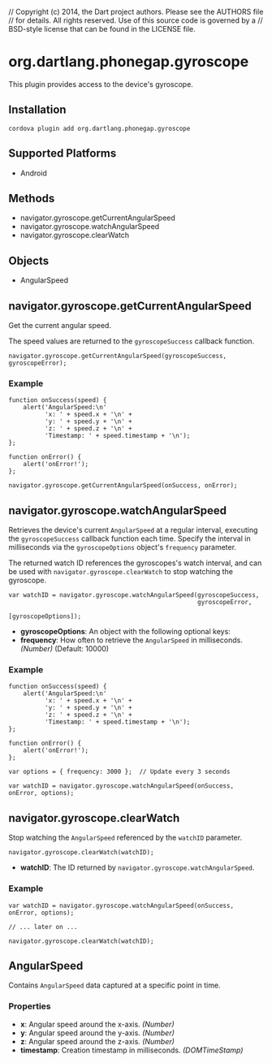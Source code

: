 // Copyright (c) 2014, the Dart project authors.  Please see the AUTHORS file
// for details. All rights reserved. Use of this source code is governed by a
// BSD-style license that can be found in the LICENSE file.

# org.dartlang.phonegap.gyroscope

This plugin provides access to the device's gyroscope.

## Installation

    cordova plugin add org.dartlang.phonegap.gyroscope

## Supported Platforms

- Android

## Methods

- navigator.gyroscope.getCurrentAngularSpeed
- navigator.gyroscope.watchAngularSpeed
- navigator.gyroscope.clearWatch

## Objects

- AngularSpeed

## navigator.gyroscope.getCurrentAngularSpeed

Get the current angular speed.

The speed values are returned to the `gyroscopeSuccess`
callback function.

    navigator.gyroscope.getCurrentAngularSpeed(gyroscopeSuccess, gyroscopeError);


### Example

    function onSuccess(speed) {
        alert('AngularSpeed:\n'
              'x: ' + speed.x + '\n' +
              'y: ' + speed.y + '\n' +
              'z: ' + speed.z + '\n' +
              'Timestamp: ' + speed.timestamp + '\n');
    };

    function onError() {
        alert('onError!');
    };

    navigator.gyroscope.getCurrentAngularSpeed(onSuccess, onError);

## navigator.gyroscope.watchAngularSpeed

Retrieves the device's current `AngularSpeed` at a regular interval, executing
the `gyroscopeSuccess` callback function each time. Specify the interval in
milliseconds via the `gyroscopeOptions` object's `frequency` parameter.

The returned watch ID references the gyroscopes's watch interval,
and can be used with `navigator.gyroscope.clearWatch` to stop watching the
gyroscope.

    var watchID = navigator.gyroscope.watchAngularSpeed(gyroscopeSuccess,
                                                        gyroscopeError,
                                                       [gyroscopeOptions]);

- __gyroscopeOptions__: An object with the following optional keys:
- __frequency__: How often to retrieve the `AngularSpeed` in milliseconds. _(Number)_ (Default: 10000)


###  Example

    function onSuccess(speed) {
        alert('AngularSpeed:\n'
              'x: ' + speed.x + '\n' +
              'y: ' + speed.y + '\n' +
              'z: ' + speed.z + '\n' +
              'Timestamp: ' + speed.timestamp + '\n');
    };

    function onError() {
        alert('onError!');
    };

    var options = { frequency: 3000 };  // Update every 3 seconds

    var watchID = navigator.gyroscope.watchAngularSpeed(onSuccess, onError, options);

## navigator.gyroscope.clearWatch

Stop watching the `AngularSpeed` referenced by the `watchID` parameter.

    navigator.gyroscope.clearWatch(watchID);

- __watchID__: The ID returned by `navigator.gyroscope.watchAngularSpeed`.

###  Example

    var watchID = navigator.gyroscope.watchAngularSpeed(onSuccess, onError, options);

    // ... later on ...

    navigator.gyroscope.clearWatch(watchID);

## AngularSpeed

Contains `AngularSpeed` data captured at a specific point in time.

### Properties

- __x__: Angular speed around the x-axis. _(Number)_
- __y__: Angular speed around the y-axis. _(Number)_
- __z__: Angular speed around the z-axis. _(Number)_
- __timestamp__: Creation timestamp in milliseconds. _(DOMTimeStamp)_
